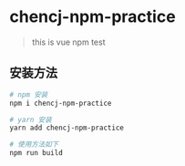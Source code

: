 # chencj-npm-practice

> this is vue npm test 

## 安装方法

``` bash
# npm 安装
npm i chencj-npm-practice

# yarn 安装
yarn add chencj-npm-practice

# 使用方法如下
npm run build
```
